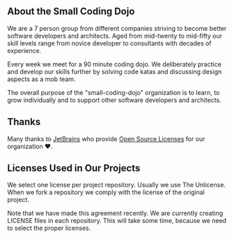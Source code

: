 ## About the Small Coding Dojo

We are a 7 person group from different companies striving to become better software developers and architects. Aged from mid-twenty to mid-fifty our skill levels range from novice developer to consultants with decades of experience.

Every week we meet for a 90 minute coding dojo. We deliberately practice and develop our skills further by solving code katas and discussing design aspects as a mob team.

The overall purpose of the "small-coding-dojo" organization is to learn, to grow individually and to support other software developers and architects.

## Thanks

Many thanks to [JetBrains](https://www.jetbrains.com/?from=small-coding-dojo) who provide [Open Source Licenses](https://www.jetbrains.com/community/opensource/) for our organization ❤️.

## Licenses Used in Our Projects

We select one license per project repository. Usually we use The Unlicense. When we fork a repository we comply with the license of the original project.

Note that we have made this agreement recently. We are currently creating LICENSE files in each repository. This will take some time, because we need to select the proper licenses.